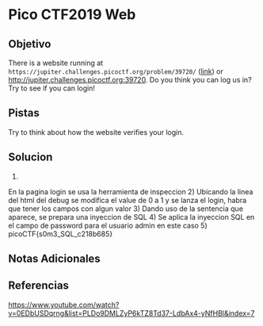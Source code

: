 # Pico CTF2019 Web
## Objetivo
There is a website running at `https://jupiter.challenges.picoctf.org/problem/39720/` ([link](https://jupiter.challenges.picoctf.org/problem/39720/)) or http://jupiter.challenges.picoctf.org:39720. Do you think you can log us in? Try to see if you can login!
## Pistas
Try to think about how the website verifies your login.
## Solucion
1)
En la pagina login se usa la herramienta de inspeccion
2)
Ubicando la linea del html del debug se modifica el value de 0 a 1 y se lanza el login, habra que tener los campos con algun valor
3)
Dando uso de la sentencia que aparece, se prepara una inyeccion de SQL 
4)
Se aplica la inyeccion SQL en el campo de password para el usuario admin en este caso
5)
picoCTF{s0m3_SQL_c218b685}
## Notas Adicionales
## Referencias
https://www.youtube.com/watch?v=0EDbUSDqrng&list=PLDo9DMLZyP6kTZ8Td37-LdbAx4-yNfHBl&index=7
